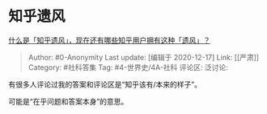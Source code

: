 # 知乎遗风
[什么是「知乎遗风」，现在还有哪些知乎用户拥有这种「遗风」？](https://www.zhihu.com/question/426492597/answer/1542683190)

> Author: #0-Anonymity
> Last update: [编辑于 2020-12-17]
> Link: [[严肃]]
> Category: #社科答集
> Tag: #4-世界史/4A-社科
> 评论区:
> 泛讨论:

有很多人评论过我的答案和评论区是“知乎该有/本来的样子”。

可能是“在乎问题和答案本身”的意思。
